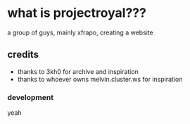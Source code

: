 # what is projectroyal???
a group of guys, mainly xfrapo, creating a website
## credits
- thanks to 3kh0 for archive and inspiration
- thanks to whoever owns melvin.cluster.ws for inspiration
### development
yeah
<print poopoo>
